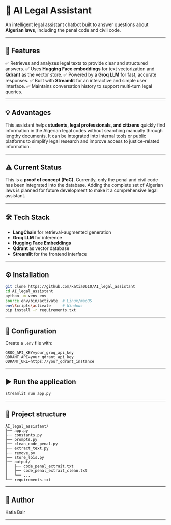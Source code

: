 # 🧠 AI Legal Assistant

An intelligent legal assistant chatbot built to answer questions about **Algerian laws**, including the penal code and civil code.

---

## 🚀 **Features**

✅ Retrieves and analyzes legal texts to provide clear and structured answers.
✅ Uses **Hugging Face embeddings** for text vectorization and **Qdrant** as the vector store.
✅ Powered by a **Groq LLM** for fast, accurate responses.
✅ Built with **Streamlit** for an interactive and simple user interface.
✅ Maintains conversation history to support multi-turn legal queries.

---

## 💡 **Advantages**

This assistant helps **students, legal professionals, and citizens** quickly find information in the Algerian legal codes without searching manually through lengthy documents. It can be integrated into internal tools or public platforms to simplify legal research and improve access to justice-related information.

---

## ⚠️ **Current Status**

This is a **proof of concept (PoC)**.
Currently, only the penal and civil code has been integrated into the database. Adding the complete set of Algerian laws is planned for future development to make it a comprehensive legal assistant.

---

## 🛠️ **Tech Stack**

* **LangChain** for retrieval-augmented generation
* **Groq LLM** for inference
* **Hugging Face Embeddings**
* **Qdrant** as vector database
* **Streamlit** for the frontend interface

---

## ⚙️ **Installation**

```bash
git clone https://github.com/katia0610/AI_legal_assistant
cd AI_legal_assistant
python -m venv env
source env/bin/activate  # Linux/macOS
env\Scripts\activate     # Windows
pip install -r requirements.txt
```

---

## 🔑 **Configuration**

Create a `.env` file with:

```
GROQ_API_KEY=your_groq_api_key
QDRANT_API=your_qdrant_api_key
QDRANT_URL=https://your_qdrant_instance

```

---

## ▶️ **Run the application**

```bash
streamlit run app.py
```

---

## 📂 **Project structure**

```
AI_legal_assistant/
├── app.py
├── constants.py
├── prompts.py
├── clean_code_penal.py
├── extract_text.py
├── remove.py
├── store_lois.py
├── output/
│   ├── code_penal_extrait.txt
│   ├── code_penal_extrait_clean.txt
│   └── ...
└── requirements.txt
```

---

## 📝 **Author**

Katia Bair

---
